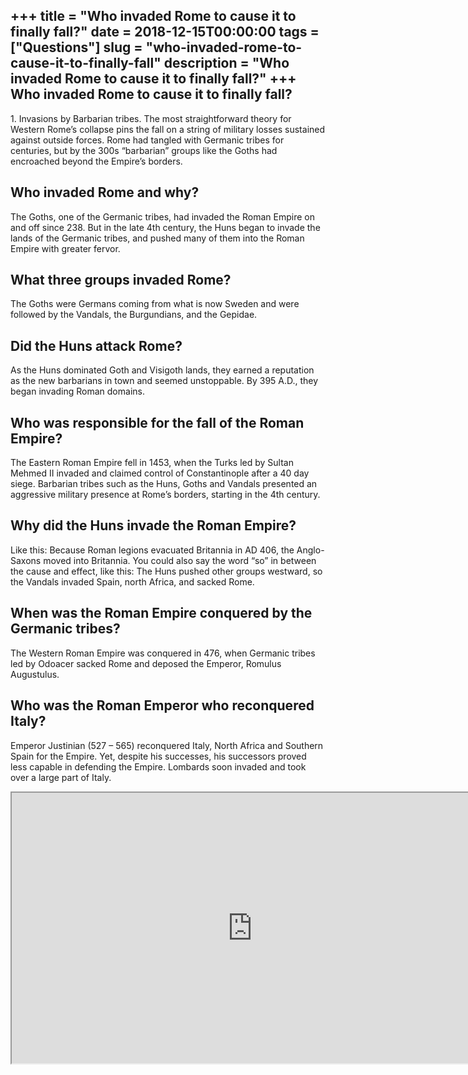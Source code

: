 +++
title = "Who invaded Rome to cause it to finally fall?"
date = 2018-12-15T00:00:00
tags = ["Questions"]
slug = "who-invaded-rome-to-cause-it-to-finally-fall"
description = "Who invaded Rome to cause it to finally fall?"
+++
Who invaded Rome to cause it to finally fall?
---------------------------------------------

1\. Invasions by Barbarian tribes. The most straightforward theory for Western Rome’s collapse pins the fall on a string of military losses sustained against outside forces. Rome had tangled with Germanic tribes for centuries, but by the 300s “barbarian” groups like the Goths had encroached beyond the Empire’s borders.

Who invaded Rome and why?
-------------------------

The Goths, one of the Germanic tribes, had invaded the Roman Empire on and off since 238. But in the late 4th century, the Huns began to invade the lands of the Germanic tribes, and pushed many of them into the Roman Empire with greater fervor.

What three groups invaded Rome?
-------------------------------

The Goths were Germans coming from what is now Sweden and were followed by the Vandals, the Burgundians, and the Gepidae.

Did the Huns attack Rome?
-------------------------

As the Huns dominated Goth and Visigoth lands, they earned a reputation as the new barbarians in town and seemed unstoppable. By 395 A.D., they began invading Roman domains.

Who was responsible for the fall of the Roman Empire?
-----------------------------------------------------

The Eastern Roman Empire fell in 1453, when the Turks led by Sultan Mehmed II invaded and claimed control of Constantinople after a 40 day siege. Barbarian tribes such as the Huns, Goths and Vandals presented an aggressive military presence at Rome’s borders, starting in the 4th century.

Why did the Huns invade the Roman Empire?
-----------------------------------------

Like this: Because Roman legions evacuated Britannia in AD 406, the Anglo-Saxons moved into Britannia. You could also say the word “so” in between the cause and effect, like this: The Huns pushed other groups westward, so the Vandals invaded Spain, north Africa, and sacked Rome.

When was the Roman Empire conquered by the Germanic tribes?
-----------------------------------------------------------

The Western Roman Empire was conquered in 476, when Germanic tribes led by Odoacer sacked Rome and deposed the Emperor, Romulus Augustulus.

Who was the Roman Emperor who reconquered Italy?
------------------------------------------------

Emperor Justinian (527 – 565) reconquered Italy, North Africa and Southern Spain for the Empire. Yet, despite his successes, his successors proved less capable in defending the Empire. Lombards soon invaded and took over a large part of Italy.

<iframe allow="accelerometer; autoplay; clipboard-write; encrypted-media; gyroscope; picture-in-picture" allowfullscreen="" class="__youtube_prefs__  epyt-is-override  no-lazyload" data-no-lazy="1" data-origheight="433" data-origwidth="770" data-skipgform_ajax_framebjll="" height="433" id="_ytid_42413" loading="lazy" src="https://www.youtube.com/embed/b9bcohqsTGk?enablejsapi=1&autoplay=0&cc_load_policy=0&cc_lang_pref=&iv_load_policy=1&loop=0&modestbranding=0&rel=1&fs=1&playsinline=0&autohide=2&theme=dark&color=red&controls=1&" title="YouTube player" width="770"></iframe>